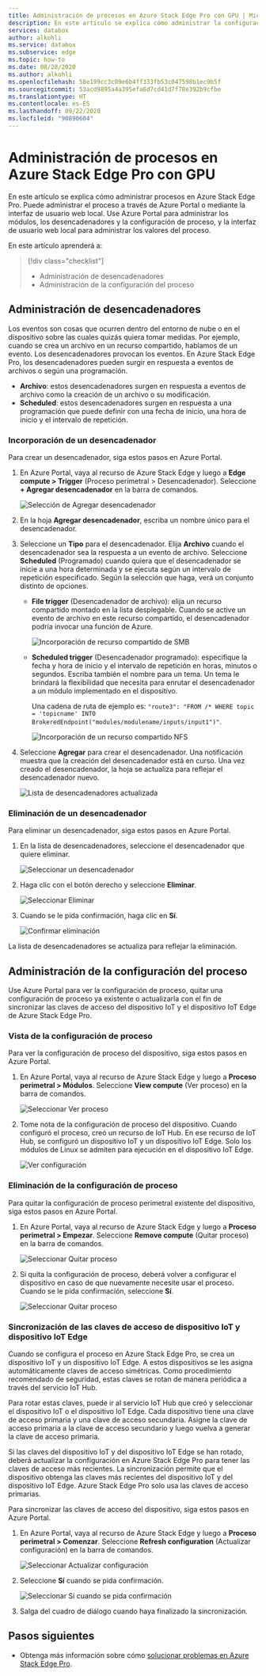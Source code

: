 ```yaml
---
title: Administración de procesos en Azure Stack Edge Pro con GPU | Microsoft Docs
description: En este artículo se explica cómo administrar la configuración de procesos en Edge, como el desencadenador, los módulos, y ver y quitar la configuración por medio de Azure Portal en Azure Stack Edge Pro con GPU.
services: databox
author: alkohli
ms.service: databox
ms.subservice: edge
ms.topic: how-to
ms.date: 08/28/2020
ms.author: alkohli
ms.openlocfilehash: 58e199cc3c09e6b4ff333fb53c047598b1ec9b5f
ms.sourcegitcommit: 53acd9895a4a395efa6d7cd41d7f78e392b9cfbe
ms.translationtype: HT
ms.contentlocale: es-ES
ms.lasthandoff: 09/22/2020
ms.locfileid: "90890604"
---
```

# <a name="manage-compute-on-your-azure-stack-edge-pro-gpu"></a>Administración de procesos en Azure Stack Edge Pro con GPU

<!--[!INCLUDE [applies-to-skus](../../includes/azure-stack-edge-applies-to-all-sku.md)]-->

En este artículo se explica cómo administrar procesos en Azure Stack Edge Pro. Puede administrar el proceso a través de Azure Portal o mediante la interfaz de usuario web local. Use Azure Portal para administrar los módulos, los desencadenadores y la configuración de proceso, y la interfaz de usuario web local para administrar los valores del proceso.

En este artículo aprenderá a:

> [!div class="checklist"]
> * Administración de desencadenadores
> * Administración de la configuración del proceso


## <a name="manage-triggers"></a>Administración de desencadenadores

Los eventos son cosas que ocurren dentro del entorno de nube o en el dispositivo sobre las cuales quizás quiera tomar medidas. Por ejemplo, cuando se crea un archivo en un recurso compartido, hablamos de un evento. Los desencadenadores provocan los eventos. En Azure Stack Edge Pro, los desencadenadores pueden surgir en respuesta a eventos de archivos o según una programación.

- **Archivo**: estos desencadenadores surgen en respuesta a eventos de archivo como la creación de un archivo o su modificación.
- **Scheduled**: estos desencadenadores surgen en respuesta a una programación que puede definir con una fecha de inicio, una hora de inicio y el intervalo de repetición.


### <a name="add-a-trigger"></a>Incorporación de un desencadenador

Para crear un desencadenador, siga estos pasos en Azure Portal.

1. En Azure Portal, vaya al recurso de Azure Stack Edge y luego a **Edge compute > Trigger** (Proceso perimetral > Desencadenador). Seleccione **+ Agregar desencadenador** en la barra de comandos.

    ![Selección de Agregar desencadenador](media/azure-stack-edge-j-series-manage-compute/add-trigger-1m.png)

2. En la hoja **Agregar desencadenador**, escriba un nombre único para el desencadenador.
    
    <!--Trigger names can only contain numbers, lowercase letters, and hyphens. The share name must be between 3 and 63 characters long and begin with a letter or a number. Each hyphen must be preceded and followed by a non-hyphen character.-->

3. Seleccione un **Tipo** para el desencadenador. Elija **Archivo** cuando el desencadenador sea la respuesta a un evento de archivo. Seleccione **Scheduled** (Programado) cuando quiera que el desencadenador se inicie a una hora determinada y se ejecuta según un intervalo de repetición especificado. Según la selección que haga, verá un conjunto distinto de opciones.

    - **File trigger** (Desencadenador de archivo): elija un recurso compartido montado en la lista desplegable. Cuando se active un evento de archivo en este recurso compartido, el desencadenador podría invocar una función de Azure.

        ![Incorporación de recurso compartido de SMB](media/azure-stack-edge-j-series-manage-compute/add-file-trigger.png)

    - **Scheduled trigger** (Desencadenador programado): especifique la fecha y hora de inicio y el intervalo de repetición en horas, minutos o segundos. Escriba también el nombre para un tema. Un tema le brindará la flexibilidad que necesita para enrutar el desencadenador a un módulo implementado en el dispositivo.

        Una cadena de ruta de ejemplo es: `"route3": "FROM /* WHERE topic = 'topicname' INTO BrokeredEndpoint("modules/modulename/inputs/input1")"`.

        ![Incorporación de un recurso compartido NFS](media/azure-stack-edge-j-series-manage-compute/add-scheduled-trigger.png)

4. Seleccione **Agregar** para crear el desencadenador. Una notificación muestra que la creación del desencadenador está en curso. Una vez creado el desencadenador, la hoja se actualiza para reflejar el desencadenador nuevo.
 
    ![Lista de desencadenadores actualizada](media/azure-stack-edge-j-series-manage-compute/add-trigger-2.png)

### <a name="delete-a-trigger"></a>Eliminación de un desencadenador

Para eliminar un desencadenador, siga estos pasos en Azure Portal.

1. En la lista de desencadenadores, seleccione el desencadenador que quiere eliminar.

    ![Seleccionar un desencadenador](media/azure-stack-edge-j-series-manage-compute/delete-trigger-1.png)

2. Haga clic con el botón derecho y seleccione **Eliminar**.

    ![Seleccionar Eliminar](media/azure-stack-edge-j-series-manage-compute/delete-trigger-2.png)

3. Cuando se le pida confirmación, haga clic en **Sí**.

    ![Confirmar eliminación](media/azure-stack-edge-j-series-manage-compute/delete-trigger-3.png)

La lista de desencadenadores se actualiza para reflejar la eliminación.

## <a name="manage-compute-configuration"></a>Administración de la configuración del proceso

Use Azure Portal para ver la configuración de proceso, quitar una configuración de proceso ya existente o actualizarla con el fin de sincronizar las claves de acceso del dispositivo IoT y el dispositivo IoT Edge de Azure Stack Edge Pro.

### <a name="view-compute-configuration"></a>Vista de la configuración de proceso

Para ver la configuración de proceso del dispositivo, siga estos pasos en Azure Portal.

1. En Azure Portal, vaya al recurso de Azure Stack Edge y luego a **Proceso perimetral > Módulos**. Seleccione **View compute** (Ver proceso) en la barra de comandos.

    ![Seleccionar Ver proceso](media/azure-stack-edge-j-series-manage-compute/view-compute-1.png)

2. Tome nota de la configuración de proceso del dispositivo. Cuando configuró el proceso, creó un recurso de IoT Hub. En ese recurso de IoT Hub, se configuró un dispositivo IoT y un dispositivo IoT Edge. Solo los módulos de Linux se admiten para ejecución en el dispositivo IoT Edge.

    ![Ver configuración](media/azure-stack-edge-j-series-manage-compute/view-compute-2.png)


### <a name="remove-compute-configuration"></a>Eliminación de la configuración de proceso

Para quitar la configuración de proceso perimetral existente del dispositivo, siga estos pasos en Azure Portal.

1. En Azure Portal, vaya al recurso de Azure Stack Edge y luego a **Proceso perimetral > Empezar**. Seleccione **Remove compute** (Quitar proceso) en la barra de comandos.

    ![Seleccionar Quitar proceso](media/azure-stack-edge-j-series-manage-compute/remove-compute-1.png)

2. Si quita la configuración de proceso, deberá volver a configurar el dispositivo en caso de que nuevamente necesite usar el proceso. Cuando se le pida confirmación, seleccione **Sí**.

    ![Seleccionar Quitar proceso](media/azure-stack-edge-j-series-manage-compute/remove-compute-2.png)

### <a name="sync-up-iot-device-and-iot-edge-device-access-keys"></a>Sincronización de las claves de acceso de dispositivo IoT y dispositivo IoT Edge

Cuando se configura el proceso en Azure Stack Edge Pro, se crea un dispositivo IoT y un dispositivo IoT Edge. A estos dispositivos se les asigna automáticamente claves de acceso simétricas. Como procedimiento recomendado de seguridad, estas claves se rotan de manera periódica a través del servicio IoT Hub.

Para rotar estas claves, puede ir al servicio IoT Hub que creó y seleccionar el dispositivo IoT o el dispositivo IoT Edge. Cada dispositivo tiene una clave de acceso primaria y una clave de acceso secundaria. Asigne la clave de acceso primaria a la clave de acceso secundario y luego vuelva a generar la clave de acceso primaria.

Si las claves del dispositivo IoT y del dispositivo IoT Edge se han rotado, deberá actualizar la configuración en Azure Stack Edge Pro para tener las claves de acceso más recientes. La sincronización permite que el dispositivo obtenga las claves más recientes del dispositivo IoT y del dispositivo IoT Edge. Azure Stack Edge Pro solo usa las claves de acceso primarias.

Para sincronizar las claves de acceso del dispositivo, siga estos pasos en Azure Portal.

1. En Azure Portal, vaya al recurso de Azure Stack Edge y luego a **Proceso perimetral > Comenzar**. Seleccione **Refresh configuration** (Actualizar configuración) en la barra de comandos.

    ![Seleccionar Actualizar configuración](media/azure-stack-edge-j-series-manage-compute/refresh-configuration-1.png)

2. Seleccione **Sí** cuando se pida confirmación.

    ![Seleccionar Sí cuando se pida confirmación](media/azure-stack-edge-j-series-manage-compute/refresh-configuration-2.png)

3. Salga del cuadro de diálogo cuando haya finalizado la sincronización.

## <a name="next-steps"></a>Pasos siguientes

- Obtenga más información sobre cómo [solucionar problemas en Azure Stack Edge Pro](azure-stack-edge-gpu-troubleshoot.md).
